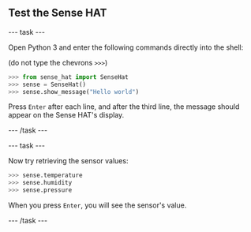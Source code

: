 ## Test the Sense HAT

--- task ---

Open Python 3 and enter the following commands directly into the shell:

(do not type the chevrons `>>>`)

```python
>>> from sense_hat import SenseHat
>>> sense = SenseHat()
>>> sense.show_message("Hello world")
```

Press `Enter` after each line, and after the third line, the message should appear on the Sense HAT's display.

--- /task ---

--- task ---

Now try retrieving the sensor values:

```python
>>> sense.temperature
>>> sense.humidity
>>> sense.pressure
```

When you press `Enter`, you will see the sensor's value.

--- /task ---
